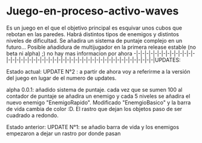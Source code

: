 # Juego-en-proceso-activo-waves
Es un juego en el que el objetivo principal es esquivar unos cubos que rebotan en las paredes. Habrá distintos tipos de enemigos y distintos niveles de dificultad. Se añadira un sistema de puntaje complejo en un futuro... Posible añadidura de multijugador en la primera release estable (no beta ni alpha) ;)
no hay mas informacion por ahora
-|-|-|-|-|-|-|-|-|-|-|-|-|-|-|-|-|-|-|-|-|-|-|-|-|-|-|-|-|-|-|-|-|-|-|-|-|-|-|-|-|-|-|-|-|-|-|-|-|-|UPDATES:

Estado actual: UPDATE N°2 : a partir de ahora voy a referirme a la versión del juego en lugar de el numero de updates.

alpha 0.0.1: añadido sistema de puntaje. cada vez que se sumen 100 al contador de puntaje se añadira un enemigo y cada 5 niveles se añadira el nuevo enemigo "EnemigoRapido". Modificado "EnemgioBasico" y la barra de vida cambia de color :D. El rastro que dejan los objetos paso de ser cuadrado a redondo.

Estado anterior: UPDATE N°1: se añadio barra de vida y los enemigos empezaron a dejar un rastro por donde pasan
